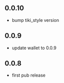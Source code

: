 ## 0.0.10

* bump tiki_style version

## 0.0.9

* update wallet to 0.0.9

## 0.0.8

* first pub release
